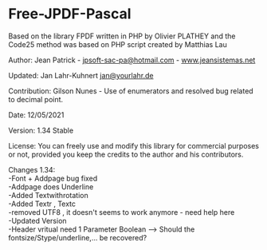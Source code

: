 # Free-JPDF-Pascal
Based on the library FPDF written in PHP by Olivier PLATHEY and the Code25 method was based on PHP script created by Matthias Lau  

Author: Jean Patrick - jpsoft-sac-pa@hotmail.com - www.jeansistemas.net

Updated: Jan Lahr-Kuhnert jan@yourlahr.de

Contribution: Gilson Nunes - Use of enumerators and resolved bug related to decimal point.

Date: 12/05/2021

Version: 1.34 Stable

License: You can freely use and modify this library for commercial purposes or not,
         provided you keep the credits to the author and his contributors.


Changes 1.34:<br>
-Font + Addpage bug fixed<br>
-Addpage does Underline<br>
-Added Textwithrotation<br>
-Added Textr , Textc<br>
-removed UTF8 , it doesn't seems to work anymore - need help here<br>
-Updated Version<br>
-Header vritual need 1 Parameter Boolean --> Should the fontsize/Stype/underline,... be recovered?<br>
